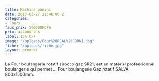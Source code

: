```yaml
---
title: Machine panini
date: 2017-03-27 21:46:00 Z
categories:
- Fours
faux_prix: 500000FCFA
prix: 425000FCFA
label: 15% OFF
image: "/uploads/Four%20REAL%20FORNI.jpg"
fiche: "/uploads/fiche.jpg"
layout: product
---
```


Le Four boulangerie rotatif sirocco gaz SP21, est un matériel professionnel boulangerie qui permet ... Four boulangerie Gaz rotatif SALVA 800x1000mm.